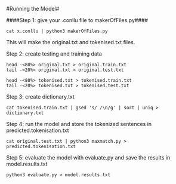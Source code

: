 #Running the Model#

####Step 1: give your .conllu file to makerOfFiles.py####
	
	cat x.conllu | python3 makerOfFiles.py

This will make the original.txt and tokenised.txt files.


Step 2: create testing and training data

	head -<80%> original.txt > original.train.txt
	tail -<20%> original.txt > original.test.txt

	head -<80%> tokenised.txt > tokenised.train.txt
	tail -<20%> tokenised.txt > tokenised.test.txt


Step 3: create dictionary.txt

	cat tokenised.train.txt | gsed 's/ /\n/g' | sort | uniq > dictionary.txt


Step 4: run the model and store the tokenized sentences in predicted.tokenisation.txt 

	cat original.test.txt | python3 maxmatch.py > predicted.tokenisation.txt  


Step 5: evaluate the model with evaluate.py and save the results in model.results.txt

	python3 evaluate.py > model.results.txt

	
